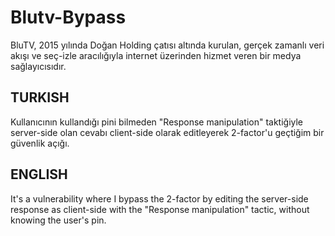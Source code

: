 # Blutv-Bypass
BluTV, 2015 yılında Doğan Holding çatısı altında kurulan, gerçek zamanlı veri akışı ve seç-izle aracılığıyla internet üzerinden hizmet veren bir medya sağlayıcısıdır.

## TURKISH
Kullanıcının kullandığı pini bilmeden "Response manipulation" taktiğiyle server-side olan cevabı client-side olarak editleyerek 2-factor'u geçtiğim bir güvenlik açığı.

## ENGLISH
It's a vulnerability where I bypass the 2-factor by editing the server-side response as client-side with the "Response manipulation" tactic, without knowing the user's pin.


